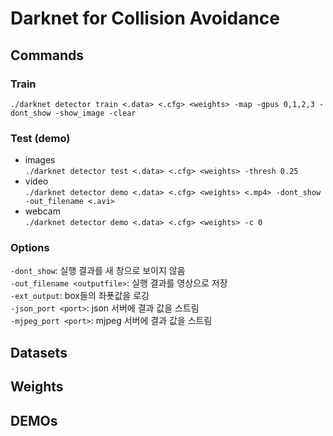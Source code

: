 # Darknet for Collision Avoidance

## Commands
### Train
`./darknet detector train <.data> <.cfg> <weights> -map -gpus 0,1,2,3 -dont_show -show_image -clear`

### Test (demo) 
- images  
`./darknet detector test <.data> <.cfg> <weights> -thresh 0.25`
- video  
`./darknet detector demo <.data> <.cfg> <weights> <.mp4> -dont_show -out_filename <.avi>`
- webcam  
`./darknet detector demo <.data> <.cfg> <weights> -c 0`

### Options

`-dont_show`: 실행 결과를 새 창으로 보이지 않음  
`-out_filename <outputfile>`: 실행 결과를 영상으로 저장  
`-ext_output`: box들의 좌푯값을 로깅  
`-json_port <port>`: json 서버에 결과 값을 스트림  
`-mjpeg_port <port>`: mjpeg 서버에 결과 값을 스트림

## Datasets
## Weights
## DEMOs